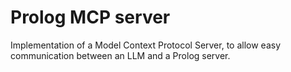 # Prolog MCP server
Implementation of a Model Context Protocol Server, to allow easy communication between an LLM and a Prolog server.
